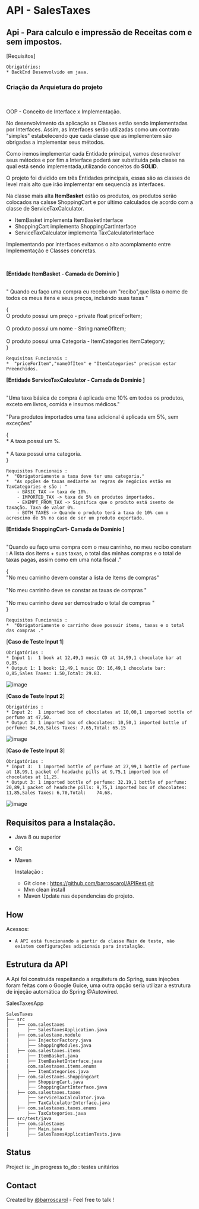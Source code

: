 # API - SalesTaxes


## Api - Para calculo e impressão de Receitas com e sem impostos.

[Requisitos]
    
    Obrigatórios:
    * BackEnd Desenvolvido em java.
   

### Criação da Arquietura do projeto

<br>

OOP - Conceito de Interface x Implementação.

No desenvolvimento da aplicação as Classes estão sendo implementadas por Interfaces. Assim, as Interfaces serão utilizadas como um contrato "simples" estabelecendo que cada classe que as implementem são obrigadas a implementar seus métodos.

Como iremos implementar cada Entidade principal, vamos desenvolver seus métodos e por fim a Interface poderá ser substituida pela classe na qual está sendo implementada,utilizando conceitos do <b>SOLID</b>.

O projeto foi dividido em três Entidades principais, essas são as classes de level mais alto que irão implementar em sequencia as interfaces.

Na classe mais alta <b>ItemBasket</b> estão os produtos, os produtos serão colocados na calsse ShoppingCart e por último calculados de acordo com a classe de ServiceTaxCalculator.

   * ItemBasket implementa ItemBasketInterface
   * ShoppingCart implementa ShoppingCartInterface
   * ServiceTaxCalculator implementa TaxCalculatorInterface

Implementando por interfaces evitamos o alto acomplamento entre Implementação e Classes concretas.

</br>

<b>[Entidade ItemBasket - Camada de Domínio ]</b>

<br>" Quando eu faço uma compra eu recebo um "recibo",que lista o nome de todos os meus ítens e seus preços, incluindo suas taxas "</br>

{
<br> O produto possui um preço - private float priceForItem;</br>
<br> O produto possui um nome - String nameOfItem;</br>
<br> O produto possui uma Categoria - ItemCategories itemCategory;</br>
}

      
    Requisitos Funcionais :
    *  "priceForItem","nameOfItem" e "ItemCategories" precisam estar Preenchidos.
    

<b>[Entidade ServiceTaxCalculator - Camada de Domínio ]</b>

<br>"Uma taxa básica de compra é aplicada eme 10% em todos os produtos, exceto em livros, comida e insumos médicos."</br>
<br>"Para produtos importados uma taxa adicional é aplicada em 5%, sem exceções"</br>

{
<br> * A taxa possui um %.</br>
<br> * A taxa possui uma categoria.</br>
}
     
    Requisitos Funcionais :
    *  "Obrigatoriamente a taxa deve ter uma categoria."
    *  "As opções de taxas mediante as regras de negócios estão em TaxCategories e são : " 
        - BASIC_TAX -> taxa de 10%.
        - IMPORTED_TAX -> taxa de 5% em produtos importados.
        - EXEMPT_FROM_TAX -> Significa que o produto está isento de taxação. Taxa de valor 0%.
        - BOTH_TAXES -> Quando o produto terá a taxa de 10% com o acrescimo de 5% no caso de ser um produto exportado.   
 
 
<b>[Entidade  ShoppingCart- Camada de Domínio ]</b>

<br>"Quando eu faço uma compra com o meu carrinho, no meu recibo constam : A lista dos items + suas taxas, o total das minhas compras e o total de taxas pagas, assim como em  uma nota fiscal ."</br>

{
<br>"No meu carrinho devem constar a lista de Items de compras"</br>
<br>"No meu carrinho deve se constar as taxas de compras "</br>
<br>"No meu carrinho deve ser demostrado o total de compras  "</br>
}

    Requisitos Funcionais :
    *  "Obrigatoriamente o carrinho deve possuir items, taxas e o total das compras ."
        
[<b>Caso de Teste Input 1</b>]
    
    Obrigatórios :
    * Input 1:  1 book at 12,49,1 music CD at 14,99,1 chocolate bar at 0,85.
    * Output 1: 1 book: 12,49,1 music CD: 16,49,1 chocolate bar: 0,85,Sales Taxes: 1.50,Total: 29.83.

![image](https://user-images.githubusercontent.com/52337111/107251729-71236500-6a13-11eb-9a4c-393f872cfd9a.png)

[<b>Caso de Teste Input 2</b>]
    
    Obrigatórios :
    * Input 2:  1 imported box of chocolates at 10,00,1 imported bottle of perfume at 47,50.
    * Output 2: 1 imported box of chocolates: 10,50,1 imported bottle of perfume: 54,65,Sales Taxes: 7.65,Total: 65.15

![image](https://user-images.githubusercontent.com/52337111/107253318-f4918600-6a14-11eb-9c8f-8163341f30cf.png)

[<b>Caso de Teste Input 3</b>]
    
    Obrigatórios :
    * Input 3:  1 imported bottle of perfume at 27,99,1 bottle of perfume at 18,99,1 packet of headache pills at 9,75,1 imported box of chocolates at 11,25.
    * Output 3: 1 imported bottle of perfume: 32.19,1 bottle of perfume: 20,89,1 packet of headache pills: 9,75,1 imported box of chocolates: 11,85,Sales Taxes: 6,70,Total:    74,68.

![image](https://user-images.githubusercontent.com/52337111/107255168-ca40c800-6a16-11eb-8098-1b6e3615c0ef.png)


## Requisitos para a Instalação.
* Java 8 ou superior
* Git
* Maven
      
    Instalação :
    *  Git clone : https://github.com/barroscarol/APIRest.git
    *  Mvn clean install
    *  Maven Update nas dependencias do projeto.

## How
Acessos:

* `A API está funcionando a partir da classe Main de teste, não existem configurações adicionais para instalação.`

## Estrutura da API

A Api foi construida respeitando a arquitetura do Spring, suas injeções foram feitas com o Google Guice, uma outra opção seria utilizar a estrutura de injeção automática do Spring @Autowired.


 SalesTaxesApp 
```
SalesTaxes
├── src
│   ├── com.salestaxes
|       ├── SalesTaxesApplication.java
│   ├── com.salestaxe.module
|       ├── InjectorFactory.java
|       ├── ShoppingModules.java
│   ├── com.salestaxes.items
|       ├── ItemBasket.java
|       ├── ItemBasketInterface.java
|       com.salestaxes.items.enums
|       ├── ItemCategories.java
│   ├── com.salestaxes.shoppingcart
│       ├── ShoppingCart.java
│       ├── ShoppingCartInterface.java
|   ├── com.salestaxes.taxes
│       ├── ServiceTaxCalculator.java
│       ├── TaxCalculatorInterface.java
│   ├── com.salestaxes.taxes.enums
│       ├── TaxCategories.java
├── src/test/java
│   ├── com.salestaxes
|       ├── Main.java
|       ├── SalesTaxesApplicationTests.java

```

## Status
Project is: _in progress
to_do : testes unitários 



## Contact
Created by [@barroscarol](https://github.com/barroscarol) - Feel free to talk !
